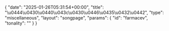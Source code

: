 {
    "date": "2025-01-26T05:31:54+00:00",
    "title": "\u0444\u0430\u0440\u043c\u0430\u0446\u0435\u0432\u0442",
    "type": "miscellaneous",
    "layout": "songpage",
    "params": {
        "id": "farmacev",
        "tonality": ""
    }
}